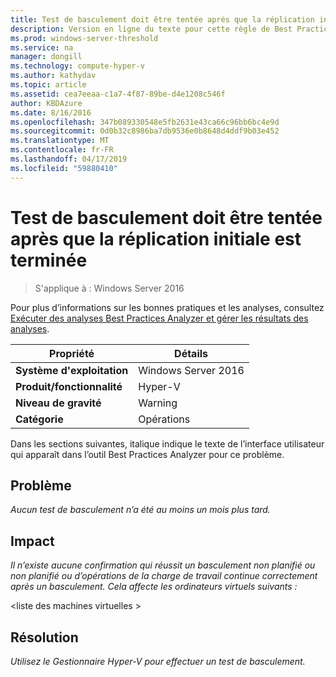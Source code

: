 ```yaml
---
title: Test de basculement doit être tentée après que la réplication initiale est terminée
description: Version en ligne du texte pour cette règle de Best Practices Analyzer.
ms.prod: windows-server-threshold
ms.service: na
manager: dongill
ms.technology: compute-hyper-v
ms.author: kathydav
ms.topic: article
ms.assetid: cea7eeaa-c1a7-4f87-89be-d4e1208c546f
author: KBDAzure
ms.date: 8/16/2016
ms.openlocfilehash: 347b089330548e5fb2631e43ca66c96bb6bc4e9d
ms.sourcegitcommit: 0d0b32c8986ba7db9536e0b8648d4ddf9b03e452
ms.translationtype: MT
ms.contentlocale: fr-FR
ms.lasthandoff: 04/17/2019
ms.locfileid: "59880410"
---
```

# <a name="test-failover-should-be-attempted-after-initial-replication-is-complete"></a>Test de basculement doit être tentée après que la réplication initiale est terminée

>S'applique à : Windows Server 2016

Pour plus d’informations sur les bonnes pratiques et les analyses, consultez [Exécuter des analyses Best Practices Analyzer et gérer les résultats des analyses](https://go.microsoft.com/fwlink/p/?LinkID=223177).  
  
|Propriété|Détails|  
|-|-|  
|**Système d'exploitation**|Windows Server 2016|  
|**Produit/fonctionnalité**|Hyper-V|  
|**Niveau de gravité**|Warning|  
|**Catégorie**|Opérations|  
  
Dans les sections suivantes, italique indique le texte de l’interface utilisateur qui apparaît dans l’outil Best Practices Analyzer pour ce problème.  
  
## <a name="problem"></a>Problème  
*Aucun test de basculement n’a été au moins un mois plus tard.*  
  
## <a name="impact"></a>Impact  
*Il n’existe aucune confirmation qui réussit un basculement non planifié ou non planifié ou d’opérations de la charge de travail continue correctement après un basculement. Cela affecte les ordinateurs virtuels suivants :*  
  
\<liste des machines virtuelles >  
  
## <a name="resolution"></a>Résolution  
*Utilisez le Gestionnaire Hyper-V pour effectuer un test de basculement.*  
  


